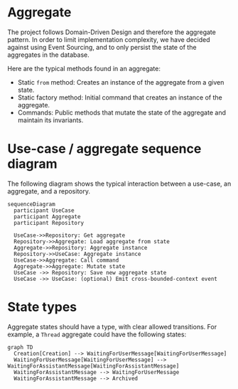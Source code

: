 # Aggregate

The project follows Domain-Driven Design and therefore the aggregate pattern.
In order to limit implementation complexity, we have decided against using Event Sourcing, and 
to only persist the state of the aggregates in the database.

Here are the typical methods found in an aggregate:

- Static ```from``` method: Creates an instance of the aggregate from a given state.
- Static factory method: Initial command that creates an instance of the aggregate.
- Commands: Public methods that mutate the state of the aggregate and maintain its invariants.

# Use-case / aggregate sequence diagram

The following diagram shows the typical interaction between a use-case, an aggregate, and a repository.

```mermaid
sequenceDiagram
  participant UseCase
  participant Aggregate
  participant Repository

  UseCase->>Repository: Get aggregate
  Repository->>Aggregate: Load aggregate from state
  Aggregate->>Repository: Aggregate instance
  Repository->>UseCase: Aggregate instance
  UseCase->>Aggregate: Call command
  Aggregate->>Aggregate: Mutate state
  UseCase ->> Repository: Save new aggregate state
  UseCase ->> UseCase: (optional) Emit cross-bounded-context event
```

# State types

Aggregate states should have a type, with clear allowed transitions. For example,
a `Thread` aggregate could have the following states:

```mermaid
graph TD
  Creation[Creation] --> WaitingForUserMessage[WaitingForUserMessage]
  WaitingForUserMessage[WaitingForUserMessage] --> WaitingForAssistantMessage[WaitingForAssistantMessage]
  WaitingForAssistantMessage --> WaitingForUserMessage
  WaitingForAssistantMessage --> Archived
```
